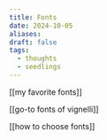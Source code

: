 ```yaml
---
title: Fonts
date: 2024-10-05
aliases: 
draft: false
tags:
  - thoughts
  - seedlings
---
```

[[my favorite fonts]]

[[go-to fonts of vignelli]]

[[how to choose fonts]]